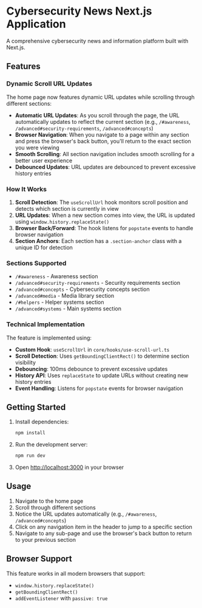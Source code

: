 # Cybersecurity News Next.js Application

A comprehensive cybersecurity news and information platform built with Next.js.

## Features

### Dynamic Scroll URL Updates
The home page now features dynamic URL updates while scrolling through different sections:

- **Automatic URL Updates**: As you scroll through the page, the URL automatically updates to reflect the current section (e.g., `/#awareness`, `/advanced#security-requirements`, `/advanced#concepts`)
- **Browser Navigation**: When you navigate to a page within any section and press the browser's back button, you'll return to the exact section you were viewing
- **Smooth Scrolling**: All section navigation includes smooth scrolling for a better user experience
- **Debounced Updates**: URL updates are debounced to prevent excessive history entries

### How It Works

1. **Scroll Detection**: The `useScrollUrl` hook monitors scroll position and detects which section is currently in view
2. **URL Updates**: When a new section comes into view, the URL is updated using `window.history.replaceState()`
3. **Browser Back/Forward**: The hook listens for `popstate` events to handle browser navigation
4. **Section Anchors**: Each section has a `.section-anchor` class with a unique ID for detection

### Sections Supported

- `/#awareness` - Awareness section
- `/advanced#security-requirements` - Security requirements section  
- `/advanced#concepts` - Cybersecurity concepts section
- `/advanced#media` - Media library section
- `/#helpers` - Helper systems section
- `/advanced#systems` - Main systems section

### Technical Implementation

The feature is implemented using:

- **Custom Hook**: `useScrollUrl` in `core/hooks/use-scroll-url.ts`
- **Scroll Detection**: Uses `getBoundingClientRect()` to determine section visibility
- **Debouncing**: 100ms debounce to prevent excessive updates
- **History API**: Uses `replaceState` to update URLs without creating new history entries
- **Event Handling**: Listens for `popstate` events for browser navigation

## Getting Started

1. Install dependencies:
   ```bash
   npm install
   ```

2. Run the development server:
   ```bash
   npm run dev
   ```

3. Open [http://localhost:3000](http://localhost:3000) in your browser

## Usage

1. Navigate to the home page
2. Scroll through different sections
3. Notice the URL updates automatically (e.g., `/#awareness`, `/advanced#concepts`)
4. Click on any navigation item in the header to jump to a specific section
5. Navigate to any sub-page and use the browser's back button to return to your previous section

## Browser Support

This feature works in all modern browsers that support:
- `window.history.replaceState()`
- `getBoundingClientRect()`
- `addEventListener` with `passive: true`
